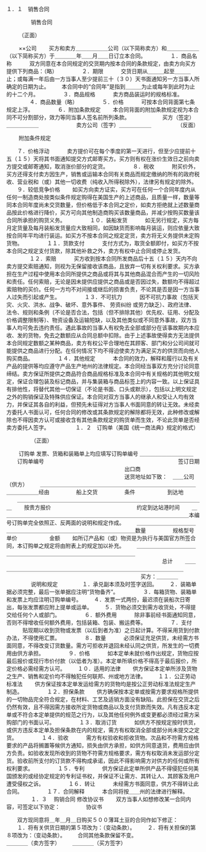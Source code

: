 
 



１．１　销售合同

　　
　　 
销售合同

　　 
（正面）

　　 
××公司
　　买方和卖方＿＿＿＿＿＿公司（以下简称卖方）和＿＿＿＿＿＿（以下简称买方）于＿＿＿＿年＿＿月＿＿日订立本合同。
　　
　　１．商品名称
　　　双方同意在本合同规定的交货期内按本合同的条款规定，由卖方向买方提供下列商品：（略）
　　
　　２．期限
　　　交货日期从＿＿＿起至＿＿＿止；或每满一年后由一方当事人至少提前三十（３０）天书面通知另一方当事人所确定的日期为止。
　　本合同中的“合同年”是指到＿＿＿为止或每年到此时为止的十二个月。
　　
　　３．商品规格
　　　卖方商品装运时的规格标准。
　　
　　４．商品数量（略）
　　
　　５．价格
　　　可按本合同背面第七条规定上浮。
　　
　　６．附加条款规定
　　本合同背面的附加条款规定视为本合同不可分割部分，效力等同当事人签名前所列条款。　　
　　
　　买方（签定）＿＿＿＿＿＿　　　　　　　卖方公司（签字）＿＿＿＿＿＿
　　
　　 
（反面）

　　 
附加条件规定

　　７．价格浮动
　　　卖方提价可在每个季度的第一天进行，但至少应提前十五（１５）天将其书面通知提交方式邮寄买方。买方则有权在涨价生效日之前向卖方提交或邮寄通知，取消涨价部分的定货。
　　
　　８．税收
　　　附买价外，买方还得支付卖方因生产，销售或运输本合同有关商品而规定缴纳的所有的政府税收、营业税和（或）其他一切收费（纯收入所得税除外），法律另有规定的除外。
　　９．较低竞争价格
　　如买方向卖方证实，买方可在任何一个合同年度内从任何一制造商处按类似条件规定购得在美国生产的上述商品，且质量一样，数量等同本合同年度尚未交货数量，但价格低于本合同之定价，如卖方拒绝就上述数量商品按此价格进行降价，买方可向其他制造商购买该数量商品，并减少按购买数量该合同所承担的购货义务。
　　
　　１０．装船发货
　　　如无另行规定，买方每月定货量及每月装船发货量应大致相同，如因缺货而影响每月装运，则应依量大致按合同年平均进行装运。如买方不按本合同之规定定货，卖方将无义务提供未定购货物。
　　
　　１１．货款支付
　　　支付方式为，取货全额即付，如买方不按本合同之规定支付货款，除其他补救之外，卖方有权中止合同或停止发货。
　　
　　１２．索赔
　　　买方收到按本合同所发商品后十五（１５）天内不向卖方提交索赔通知，则视为无保留接收该商品，且放弃一切有关权利要求。买方承担在生产过程中使用本合同所提供之商品或将其与其他商品混合而产生的一切风险和责任。任何索赔，无论是因未提供应提供之商品或是否因过失，数额均不得超过索赔物的买价。任何一方均不对间接或继后的损害负责，不论其是否是因一方当事人过失而引起或产生。
　　
　　１３．不可抗力
　　　因不可抗力事故（包括天灾、火灾、洪水、战争、破坏、意外事件、
劳资纠纷
或劳力缺乏）、政府法律、法令、规则和条例〔不论是否合法，包括（但不排除其他）优先权、征用、分配及价格调整限制等〕、物资设备及运输短缺，以及其他类似或不同意外事故，双方当事人均可免去违约责任。遇此事故的当事人有权免去全部或部分在该事故期内本应收、发的货物，免去之数额应从合同总额中扣除。由于上述事故使得卖方无法提供本合同规定数额之某种商品，卖方有权公平合理地在其顾客、部门和分公司间就可能提供之商品进行分配。在任何情况下均不得迫使卖方为满足买方的供货而向他人购买商品。
　　
　　１４．其他规定
　　　本合同的效力，解释和履行以及有关产品的提供等均应遵守产品生产地州的法律规定。本合同经当事双方充分讨论同意缔结。卖方保证所提供之商品符合商品规格标准及本合同中有关规格的其他明文规定，保证合理包装及标记商品，并与集装箱与商品标签上的内容一致。以上保证具有排他性，将替代其他一切保证（不论是书面、口头或默示），包括以上明文规定之外的购销保证及特殊供应保证。本合同对双方当事人的继承人和受让人均有效力，并保证其各自的利益，但预先未征得对方当事人书面同意的转让无效。未经卖方委托人书面认可，任何合同的修改或其条款规定的解除都将无效，此种修改或解除也不得因卖方认可或接收含有其他条款规定的购货单而生效，不论此货单是否经卖方委托人签字。
　　
　　 
１．２　订购单（美国《统一商法典》规定的格式）

　　
　　 
（正面）

　　 
订购单
发票、货箱和装箱单上均应填写订购单编号         ＿＿＿＿＿＿＿＿＿＿
　　订购单编号　　　　　　　　　　　　　　　　　　　　　　　　　签订日期
　　　　　　　　　　　　　　　　　　　　　　出口商
　　　　　　　　　　　　　　　　　　　　　　送货地址如下致：　＿＿公司（供方）
　　＿＿＿＿＿＿＿＿＿＿＿＿＿＿＿＿＿＿＿＿＿＿＿＿＿＿＿＿＿＿＿＿＿＿＿经由　　　　　船上交货　　　　　条件　　　　　　到达地
　　＿＿＿＿＿＿＿＿＿＿＿＿＿＿＿＿＿＿＿＿＿＿＿＿＿＿＿＿＿＿＿＿＿＿＿
　　按贵方报价　　　　　　　　　　　　　　　　约定到达站港时间
　　＿＿＿＿＿＿＿＿＿＿＿＿＿＿＿＿＿＿＿＿＿＿＿＿＿＿＿＿＿＿＿＿＿＿＿本编号订购单完全依照正、反两面的说明和规定作成。
　　＿＿＿＿＿＿＿＿＿＿＿＿＿＿＿＿＿＿＿＿＿＿＿＿＿＿＿＿＿＿＿＿＿＿＿数量　　　　　规格型号　　　　　单价　　　　　　金额
　　如所订产品和（或）物资是为执行与美国官方所签合同，本订购单之规定将由附表上的规定加以补充。
　　＿＿＿＿＿＿＿＿＿＿＿＿＿＿＿＿＿＿＿＿＿＿＿＿＿＿＿＿＿＿＿＿＿＿＿
　　　　　　　　　　　　　　　　　　　　　　　　　　　　　总计
　　＿＿＿＿＿＿＿＿＿＿＿＿＿＿＿＿＿＿＿＿＿＿＿＿＿＿＿＿＿＿＿＿＿＿＿
　　　　　　　　　　　　　　　　　　　　　　　　　买方：＿＿＿＿
　　
　　 
说明和规定
　　
　　１．承兑副本须及时签字送回。
　　２．装箱单据必须完整，最后一张单据应注明“货物备齐”。
　　
　　３．每箱货物、装箱单和发票上均应注明订购单编号。
　　４．发票一式两份，最迟须在装船次日寄出，每张发票都应附上提单或运单。
　　５．货物必须交到需方收货处，不得提交给任何个人或部门。
　　
　　６．额外费用
　　　除非事前经书面通知同意，否则不得增收任何额外费用，包括装箱、包装、搬运费等。
　　
　　７．支付
　　　贴现期以收到货物或发票（以后到者为准）之日起计算。不得采用货到付款办法，不得使用汇票。
　　
　　８．数量
　　　必须保证充足供货，未经需方书面同意，不得改变订货数量。需方可拒收并退回未经认同之供货，所发生的一切费用由供方承担。
　　
　　９．价格
　　　如本定单未就价格作出规定，货物应按最后报价或现行市价付款（以低者为准）。本定单所填价格不得高于最后报价，所定价格必需经需方认可。
　　１０．适用的法律
　　供方保证本定单所涉及货物之生产、销售和定价均不得触犯任何联邦、州或地方法律。
　　１１．公正劳动标准法
　　供方保证按本定单发运给需方的货物均是按公正劳动标准法规定生产制造。
　　
　　１２．担保条款
　　供方确保按本定单或按需方要求规格所提供的一切物品完全符合规定，在材料、工艺及适销方面没有缺陷。此担保在交货之后仍然有效，且不得因需方接收所定货物或商品以及支付货款而失效。凡有违反本定单或不符合本定单提供的规范之行为，以及其他任何例外或变更都必须经过需方采购部门的书面认可。
　　
　　１３．取消订货
　　　如供方不按规定按时供货，或供方违反本定单及担保条款在内的规定，需方有权取消全部或部分尚未提交之定货。
　　
　　１４．验收
　　　需方有权验收和拒收货物。次品和不符需方规格要求的产品将搁置等候供方通知，损失由供方承担，如供方同意退货，费用应由供方负责。如验收发现所收到的货物不符需方规格要求，需方有权取消未发运部分定货。验收前所支付的订货款不得构成承诺，因此不得影响需方对供方的任何或所有权利要求。
　　
　　１５．专利
　　　供方保证此定单所供产品不得侵犯任何美国颁发的或经协定规定的专利证书权，并保证不让需方、其转让人、其顾客及用户遭受侵权之诉。
　　
　　１６．转让
　　　未经需方书面同意，供方不得转让此合同。
　　
　　１７．合同解释
　　　本合同将按＿＿州的法律进行解释。
　　
　　 
１．３　
购销合同
修改协议书
　　双方当事人如想修改某一合同内容，可签定以下协定：
　　
　　 
协议书

　　双方现同意将＿年＿月＿日购买５００薄耳土豆的合同作如下修正：
　　１．将有关供货日期的第５项改为：（变动条款）。
　　２．将有关担保的第８项改为：（变动条款）。
　　合同其他条款保留不变。　　　　　　　　　　　　　　　　　　　　　　　　　
　　
　　＿＿＿＿（卖方签字）
　　＿＿＿＿（买方签字）
 


 

 
 
 
 
 
  


  
 

  


  


  
 
 
 
 

